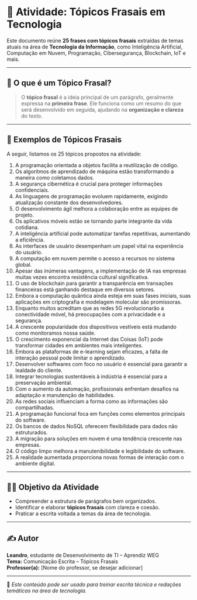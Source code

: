 # 🧠 Atividade: Tópicos Frasais em Tecnologia

Este documento reúne **25 frases com tópicos frasais** extraídas de temas atuais na área de **Tecnologia da Informação**, como Inteligência Artificial, Computação em Nuvem, Programação, Cibersegurança, Blockchain, IoT e mais.

---

## 📌 O que é um Tópico Frasal?

> O **tópico frasal** é a ideia principal de um parágrafo, geralmente expressa na **primeira frase**. Ele funciona como um resumo do que será desenvolvido em seguida, ajudando na **organização e clareza** do texto.

---

## 📘 Exemplos de Tópicos Frasais

A seguir, listamos os 25 tópicos propostos na atividade:

1. A programação orientada a objetos facilita a reutilização de código.  
2. Os algoritmos de aprendizado de máquina estão transformando a maneira como coletamos dados.  
3. A segurança cibernética é crucial para proteger informações confidenciais.  
4. As linguagens de programação evoluem rapidamente, exigindo atualização constante dos desenvolvedores.  
5. O desenvolvimento ágil melhora a colaboração entre as equipes de projeto.  
6. Os aplicativos móveis estão se tornando parte integrante da vida cotidiana.  
7. A inteligência artificial pode automatizar tarefas repetitivas, aumentando a eficiência.  
8. As interfaces de usuário desempenham um papel vital na experiência do usuário.  
9. A computação em nuvem permite o acesso a recursos no sistema global.  
10. Apesar das inúmeras vantagens, a implementação de IA nas empresas muitas vezes encontra resistência cultural significativa.  
11. O uso de blockchain para garantir a transparência em transações financeiras está ganhando destaque em diversos setores.  
12. Embora a computação quântica ainda esteja em suas fases iniciais, suas aplicações em criptografia e modelagem molecular são promissoras.  
13. Enquanto muitos acreditam que as redes 5G revolucionarão a conectividade móvel, há preocupações com a privacidade e a segurança.  
14. A crescente popularidade dos dispositivos vestíveis está mudando como monitoramos nossa saúde.  
15. O crescimento exponencial da Internet das Coisas (IoT) pode transformar cidades em ambientes mais inteligentes.  
16. Embora as plataformas de e-learning sejam eficazes, a falta de interação pessoal pode limitar o aprendizado.  
17. Desenvolver softwares com foco no usuário é essencial para garantir a lealdade do cliente.  
18. Integrar tecnologias sustentáveis à indústria é essencial para a preservação ambiental.  
19. Com o aumento da automação, profissionais enfrentam desafios na adaptação e manutenção de habilidades.  
20. As redes sociais influenciam a forma como as informações são compartilhadas.  
21. A programação funcional foca em funções como elementos principais do software.  
22. Os bancos de dados NoSQL oferecem flexibilidade para dados não estruturados.  
23. A migração para soluções em nuvem é uma tendência crescente nas empresas.  
24. O código limpo melhora a manutenibilidade e legibilidade do software.  
25. A realidade aumentada proporciona novas formas de interação com o ambiente digital.  

---

## 🧑‍🏫 Objetivo da Atividade

- Compreender a estrutura de parágrafos bem organizados.  
- Identificar e elaborar **tópicos frasais** com clareza e coesão.  
- Praticar a escrita voltada a temas da área de tecnologia.

---

## ✍️ Autor

**Leandro**, estudante de Desenvolvimento de TI – Aprendiz WEG  
**Tema:** Comunicação Escrita – Tópicos Frasais  
**Professor(a):** [Nome do professor, se desejar adicionar]

---

📌 *Este conteúdo pode ser usado para treinar escrita técnica e redações temáticas na área de tecnologia.*
